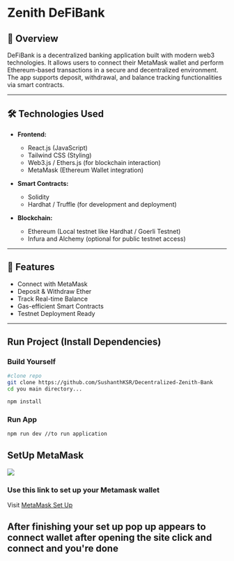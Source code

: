 # Zenith DeFiBank

## 📜 Overview
DeFiBank is a decentralized banking application built with modern web3 technologies. It allows users to connect their MetaMask wallet and perform Ethereum-based transactions in a secure and decentralized environment. The app supports deposit, withdrawal, and balance tracking functionalities via smart contracts.

---

## 🛠️ Technologies Used

- **Frontend:**
  - React.js (JavaScript)
  - Tailwind CSS (Styling)
  - Web3.js / Ethers.js (for blockchain interaction)
  - MetaMask (Ethereum Wallet integration)

- **Smart Contracts:**
  - Solidity
  - Hardhat / Truffle (for development and deployment)

- **Blockchain:**
  - Ethereum (Local testnet like Hardhat / Goerli Testnet)
  - Infura and Alchemy (optional for public testnet access)

---

## 🚀 Features

- Connect with MetaMask
- Deposit & Withdraw Ether
- Track Real-time Balance
- Gas-efficient Smart Contracts
- Testnet Deployment Ready

---

## Run Project (Install Dependencies)

### Build Yourself
``` bash
#clone repo
git clone https://github.com/SushanthKSR/Decentralized-Zenith-Bank
cd you main directory...
```
```bash
npm install
```
### Run App
```bash
npm run dev //to run application
```
## SetUp MetaMask
![](https://goga.ai/wp-content/uploads/2023/03/install_metamask_4.png)

### Use this link to set up your Metamask wallet

Visit [MetaMask Set Up](http://goga.ai/how-to-create-a-metamask-wallet-on-pc/)

## After finishing your set up pop up appears to connect wallet after opening the site click and connect and you're done


